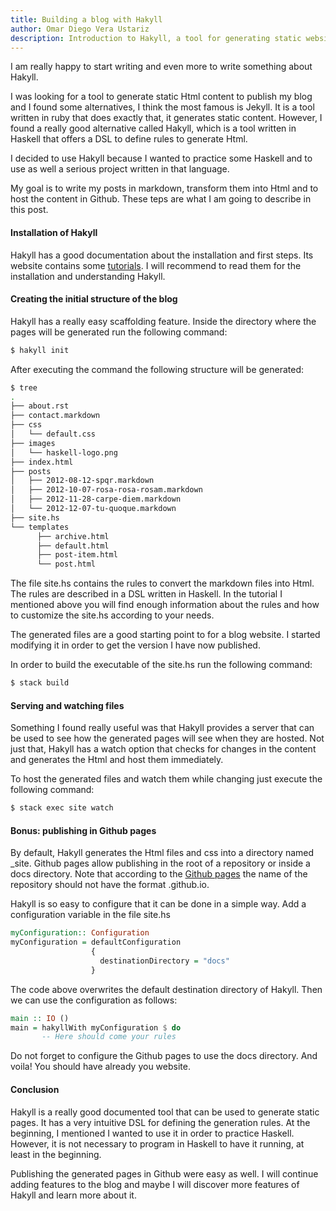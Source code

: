 ```yaml
---
title: Building a blog with Hakyll
author: Omar Diego Vera Ustariz
description: Introduction to Hakyll, a tool for generating static websites. It introduces the basics of Hakyll and describes the first steps to start using it. It presents tips and tricks that you should know in order to start using it successfully.
---
```


I am really happy to start writing and even more to write something about Hakyll.

I was looking for a tool to generate static Html content to publish my blog and I found some alternatives,
I think the most famous is Jekyll. It is a tool written in ruby that does exactly that, it generates static content.
However, I found a really good alternative called Hakyll, which is a tool written in Haskell that offers a DSL 
to define rules to generate Html. 

I decided to use Hakyll because I wanted to practice some Haskell and to use as well a serious project written in that language.

My goal is to write my posts in markdown, transform them into Html and to host the content in Github.
These teps are what I am going to describe in this post.

#### Installation of Hakyll

Hakyll has a good documentation about the installation and first steps. Its website contains some [tutorials](https://jaspervdj.be/hakyll/tutorials.html). I will recommend to read them for the installation and understanding Hakyll.

#### Creating the initial structure of the blog

Hakyll has a really easy scaffolding feature. Inside the directory where the pages will be generated run the following command:
``` bash
$ hakyll init
```

After executing the command the following structure will be generated:
``` bash
$ tree
.
├── about.rst
├── contact.markdown
├── css
│   └── default.css
├── images
│   └── haskell-logo.png
├── index.html
├── posts
│   ├── 2012-08-12-spqr.markdown
│   ├── 2012-10-07-rosa-rosa-rosam.markdown
│   ├── 2012-11-28-carpe-diem.markdown
│   └── 2012-12-07-tu-quoque.markdown
├── site.hs
└── templates
      ├── archive.html
      ├── default.html
      ├── post-item.html
      └── post.html
```
The file site.hs contains the rules to convert the markdown files into Html. The rules are described in a DSL written in Haskell. In the tutorial I mentioned above you will find enough information about the rules and how to customize the site.hs according to your needs.

The generated files are a good starting point to for a blog website. I started modifying it in order to get the version I have now published.

In order to build the executable of the site.hs run the following command:

``` bash
$ stack build
```

#### Serving and watching files

Something I found really useful was that Hakyll provides a server that can be used to see how the generated pages will see when they are hosted. Not just that, Hakyll has a watch option that checks for changes in the content and generates the Html and host them immediately.

To host the generated files and watch them while changing just execute the following command:

``` bash
$ stack exec site watch
```

#### Bonus: publishing in Github pages
By default, Hakyll generates the Html files and css into a directory named _site. Github pages allow publishing in the root of a repository or inside a docs directory. Note that according to the [Github pages](https://help.github.com/articles/configuring-a-publishing-source-for-github-pages/) the name of the repository should not have the format <Github user name>.github.io.

Hakyll is so easy to configure that it can be done in a simple way. Add a configuration variable in the file site.hs
``` haskell
myConfiguration:: Configuration
myConfiguration = defaultConfiguration 
                  {
                    destinationDirectory = "docs"
                  }
```

The code above overwrites the default destination directory of Hakyll. Then we can use the configuration as follows:
 
``` haskell
main :: IO ()
main = hakyllWith myConfiguration $ do
       -- Here should come your rules
```
Do not forget to configure the Github pages to use the docs directory. And voila! You should have already you website.

#### Conclusion
Hakyll is a really good documented tool that can be used to generate static pages. It has a very intuitive DSL for defining the generation rules.
At the beginning, I mentioned I wanted to use it in order to practice Haskell. However, it is not necessary to program in Haskell to have it running, at least in the beginning.

Publishing the generated pages in Github were easy as well. I will continue adding features to the blog and maybe I will discover more features of Hakyll and learn more about it.
